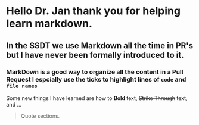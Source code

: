 # Hello Dr. Jan thank you for helping learn markdown.
## In the SSDT we use Markdown all the time in PR's but I have never been formally introduced to it.
### MarkDown is a good way to organize all the content in a Pull Request I espcially use the ticks to highlight lines of `code` and `file names`
Some new things I have learned are how to **Bold** text, ~~Strike Through~~ text, and ...
> Quote sections. 
